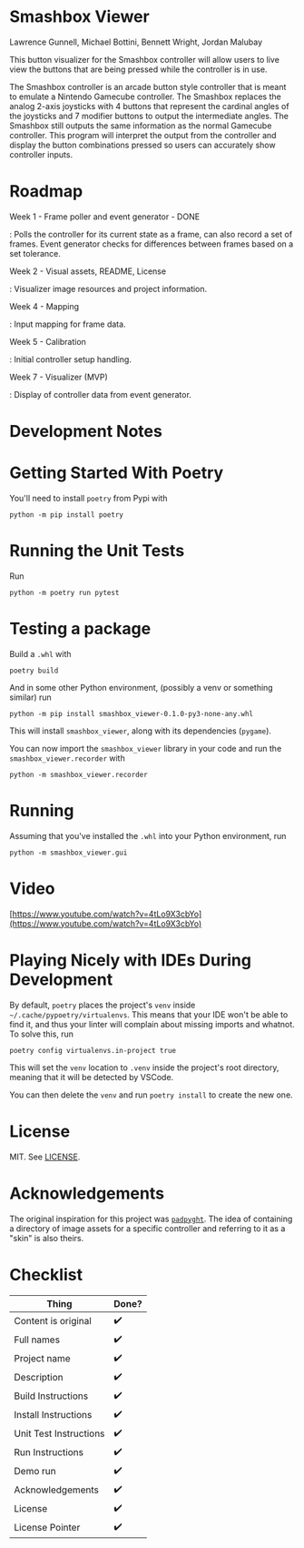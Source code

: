 Smashbox Viewer
===============

Lawrence Gunnell, Michael Bottini, Bennett Wright, Jordan Malubay

This button visualizer for the Smashbox controller will allow users to
live view the buttons that are being pressed while the controller is in
use.

The Smashbox controller is an arcade button style controller that is
meant to emulate a Nintendo Gamecube controller. The Smashbox replaces
the analog 2-axis joysticks with 4 buttons that represent the cardinal
angles of the joysticks and 7 modifier buttons to output the
intermediate angles. The Smashbox still outputs the same information as
the normal Gamecube controller. This program will interpret the output
from the controller and display the button combinations pressed so users
can accurately show controller inputs.

Roadmap
=======

Week 1 - Frame poller and event generator - DONE

:   Polls the controller for its current state as a frame, can also
    record a set of frames. Event generator checks for differences
    between frames based on a set tolerance.

Week 2 - Visual assets, README, License

:   Visualizer image resources and project information.

Week 4 - Mapping

:   Input mapping for frame data.

Week 5 - Calibration

:   Initial controller setup handling.

Week 7 - Visualizer (MVP)

:   Display of controller data from event generator.

Development Notes
=================

Getting Started With Poetry
===========================

You\'ll need to install `poetry` from Pypi with

``` {.bash}
python -m pip install poetry
```

Running the Unit Tests
======================

Run

``` {.bash}
python -m poetry run pytest
```

Testing a package
=================

Build a `.whl` with

``` {.bash}
poetry build
```

And in some other Python environment, (possibly a venv or something
similar) run

``` {.bash}
python -m pip install smashbox_viewer-0.1.0-py3-none-any.whl
```

This will install `smashbox_viewer`, along with its dependencies
(`pygame`).

You can now import the `smashbox_viewer` library in your code and run
the `smashbox_viewer.recorder` with

``` {.bash}
python -m smashbox_viewer.recorder
```

Running
=======

Assuming that you've installed the `.whl` into your Python environment, run

``` {.bash}
python -m smashbox_viewer.gui
```

Video
=====

[https://www.youtube.com/watch?v=4tLo9X3cbYo](https://www.youtube.com/watch?v=4tLo9X3cbYo)

Playing Nicely with IDEs During Development
===========================================

By default, `poetry` places the project\'s `venv` inside
`~/.cache/pypoetry/virtualenvs`. This means that your IDE won\'t be able
to find it, and thus your linter will complain about missing imports and
whatnot. To solve this, run

``` {.bash}
poetry config virtualenvs.in-project true
```

This will set the `venv` location to `.venv` inside the project\'s root
directory, meaning that it will be detected by VSCode.

You can then delete the `venv` and run `poetry install` to create the
new one.

License
=======

MIT. See [LICENSE](LICENSE).

Acknowledgements
================

The original inspiration for this project was
[`padpyght`](https://github.com/lifning/padpyght). The idea of containing a
directory of image assets for a specific controller and referring to it as a
"skin" is also theirs.

Checklist
=========

| Thing                  | Done? |
| ---------------------- | ----- |
| Content is original    | ✔️     |
| Full names             | ✔️     |
| Project name           | ✔️     |
| Description            | ✔️     |
| Build Instructions     | ✔️️     |
| Install Instructions   | ✔️️     |
| Unit Test Instructions | ✔️️     |
| Run Instructions       | ✔️️     |
| Demo run               | ✔️️     |
| Acknowledgements       | ✔️️     |
| License                | ✔️️     |
| License Pointer        | ✔️️     |